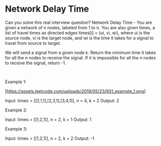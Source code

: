 # Network Delay Time

Can you solve this real interview question? Network Delay Time - You are given a network of n nodes, labeled from 1 to n. You are also given times, a list of travel times as directed edges times[i] = (ui, vi, wi), where ui is the source node, vi is the target node, and wi is the time it takes for a signal to travel from source to target.

We will send a signal from a given node k. Return the minimum time it takes for all the n nodes to receive the signal. If it is impossible for all the n nodes to receive the signal, return -1.

 

Example 1:

[https://assets.leetcode.com/uploads/2019/05/23/931_example_1.png]


Input: times = [[2,1,1],[2,3,1],[3,4,1]], n = 4, k = 2
Output: 2


Example 2:


Input: times = [[1,2,1]], n = 2, k = 1
Output: 1


Example 3:


Input: times = [[1,2,1]], n = 2, k = 2
Output: -1